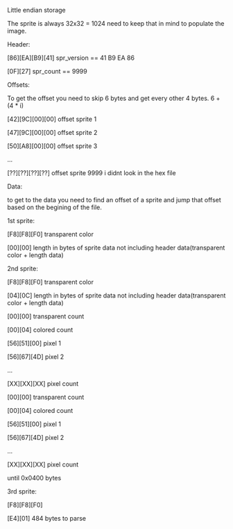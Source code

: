 Little endian storage

The sprite is always 32x32 = 1024 need to keep that in mind to populate the image.

Header:

[86][EA][B9][41] 			spr_version == 41 B9 EA 86

[0F][27]					spr_count   == 9999

Offsets:

To get the offset you need to skip 6 bytes and get every other 4 bytes. 6 + (4 * i)

[42][9C][00][00]			offset sprite 1

[47][9C][00][00]			offset sprite 2

[50][A8][00][00]			offset sprite 3

...

[??][??][??][??]			offset sprite 9999 i didnt look in the hex file

Data: 

to get to the data you need to find an offset of a sprite and jump that offset based on the begining of the file.

1st sprite:

[F8][F8][F0]				transparent color

[00][00]					length in bytes of sprite data not including header data(transparent color + length data)


2nd sprite:

[F8][F8][F0]				transparent color

[04][0C]					length in bytes of sprite data not including header data(transparent color + length data) 

[00][00]					transparent count

[00][04]					colored count

[56][51][00]				pixel 1

[56][67][4D]				pixel 2

...

[XX][XX][XX]				pixel count


[00][00]					transparent count

[00][04]					colored count

[56][51][00]				pixel 1

[56][67][4D]				pixel 2

...

[XX][XX][XX]				pixel count

until 0x0400 bytes

3rd sprite:

[F8][F8][F0]

[E4][01]					484 bytes to parse				


